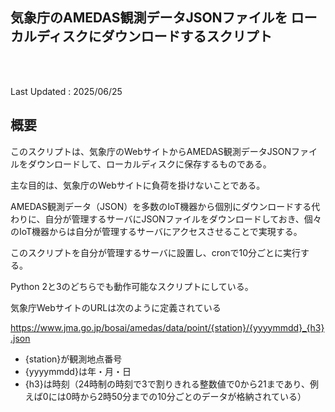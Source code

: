## 気象庁のAMEDAS観測データJSONファイルを ローカルディスクにダウンロードするスクリプト<!-- omit in toc -->


<br />
<br />

Last Updated : 2025/06/25


## 概要

このスクリプトは、気象庁のWebサイトからAMEDAS観測データJSONファイルをダウンロードして、ローカルディスクに保存するものである。

主な目的は、気象庁のWebサイトに負荷を掛けないことである。

AMEDAS観測データ（JSON）を多数のIoT機器から個別にダウンロードする代わりに、自分が管理するサーバにJSONファイルをダウンロードしておき、個々のIoT機器からは自分が管理するサーバにアクセスさせることで実現する。

このスクリプトを自分が管理するサーバに設置し、cronで10分ごとに実行する。

Python 2と3のどちらでも動作可能なスクリプトにしている。


気象庁WebサイトのURLは次のように定義されている

https://www.jma.go.jp/bosai/amedas/data/point/{station}/{yyyymmdd}_{h3}.json

- {station}が観測地点番号
- {yyyymmdd}は年・月・日
- {h3}は時刻（24時制の時刻で3で割りきれる整数値で0から21まであり、例えば0には0時から2時50分までの10分ごとのデータが格納されている）

